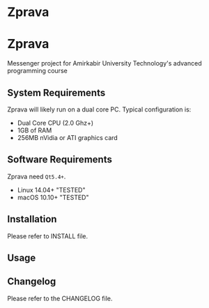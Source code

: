# Zprava
Zprava
=====

Messenger project for Amirkabir University Technology's advanced programming course


System Requirements
-----------------------

Zprava will likely run on a dual core PC.
Typical configuration is:

- Dual Core CPU (2.0 Ghz+)
- 1GB of RAM
- 256MB nVidia or ATI graphics card


Software Requirements
---------------------

Zprava need `Qt5.4+`.

- Linux 14.04+ "TESTED"
- macOS 10.10+ "TESTED"

Installation
------------

Please refer to INSTALL file.


Usage
-----



Changelog
---------

Please refer to the CHANGELOG file.

